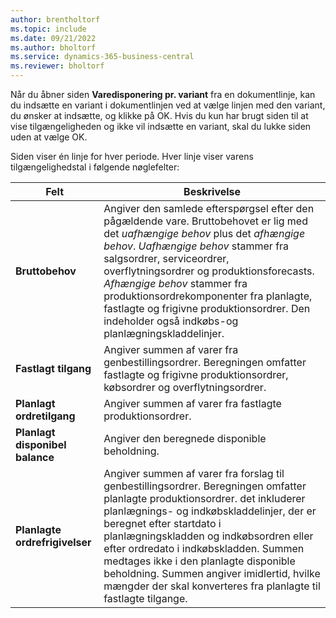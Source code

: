 ```yaml
---
author: brentholtorf
ms.topic: include
ms.date: 09/21/2022
ms.author: bholtorf
ms.service: dynamics-365-business-central
ms.reviewer: bholtorf
---
```

Når du åbner siden **Varedisponering pr. variant** fra en dokumentlinje, kan du indsætte en variant i dokumentlinjen ved at vælge linjen med den variant, du ønsker at indsætte, og klikke på OK. Hvis du kun har brugt siden til at vise tilgængeligheden og ikke vil indsætte en variant, skal du lukke siden uden at vælge OK.

Siden viser én linje for hver periode. Hver linje viser varens tilgængelighedstal i følgende nøglefelter:

| Felt | Beskrivelse |
|--|--|
| **Bruttobehov**| Angiver den samlede efterspørgsel efter den pågældende vare. Bruttobehovet er lig med det *uafhængige behov* plus det *afhængige behov*. *Uafhængige behov* stammer fra salgsordrer, serviceordrer, overflytningsordrer og produktionsforecasts. *Afhængige behov* stammer fra produktionsordrekomponenter fra planlagte, fastlagte og frigivne produktionsordrer. Den indeholder også indkøbs-og planlægningskladdelinjer.|
| **Fastlagt tilgang** | Angiver summen af varer fra genbestillingsordrer. Beregningen omfatter fastlagte og frigivne produktionsordrer, købsordrer og overflytningsordrer. |
| **Planlagt ordretilgang** | Angiver summen af varer fra fastlagte produktionsordrer. |
| **Planlagt disponibel balance** | Angiver den beregnede disponible beholdning. |
| **Planlagte ordrefrigivelser** | Angiver summen af varer fra forslag til genbestillingsordrer. Beregningen omfatter planlagte produktionsordrer. det inkluderer planlægnings- og indkøbskladdelinjer, der er beregnet efter startdato i planlægningskladden og indkøbsordren eller efter ordredato i indkøbskladden. Summen medtages ikke i den planlagte disponible beholdning. Summen angiver imidlertid, hvilke mængder der skal konverteres fra planlagte til fastlagte tilgange. |
